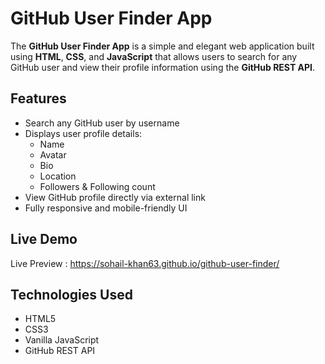 # GitHub User Finder App

The **GitHub User Finder App** is a simple and elegant web application built using **HTML**, **CSS**, and **JavaScript** that allows users to search for any GitHub user and view their profile information using the **GitHub REST API**.

## Features

- Search any GitHub user by username  
- Displays user profile details:
  - Name
  - Avatar
  - Bio
  - Location
  - Followers & Following count
- View GitHub profile directly via external link
- Fully responsive and mobile-friendly UI

## Live Demo

Live Preview : <a href="https://sohail-khan63.github.io/github-user-finder/">https://sohail-khan63.github.io/github-user-finder/</a>

## Technologies Used

- HTML5  
- CSS3  
- Vanilla JavaScript  
- GitHub REST API

